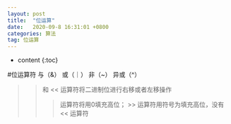 ```yaml
---
layout: post
title:  "位运算"
date:   2020-09-8 16:31:01 +0800
categories: 算法
tag: 位运算
---
```


* content
{:toc}

#位运算符
   与（&） 或（｜） 非（~） 异或（^）
   >> 和 << 运算符将二进制位进行右移或者左移操作
   >>> 运算符将用0填充高位； >> 运算符用符号为填充高位，没有<< 运算符
    